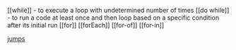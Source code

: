 [[while]] - to execute a loop with undetermined number of times
[[do while]] - to run a code at least once and then loop based on a specific condition after its initial run
[[for]]
[[forEach]]
[[for-of]]
[[for-in]]

[jumps](jumps)